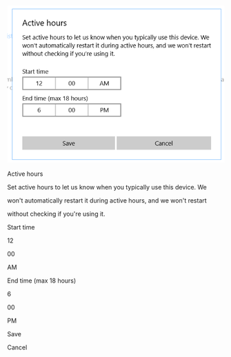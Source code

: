 

![](images/activehours.PNG)



Active hours

Set active hours to let us know when you typically use this device. We

won't automatically restart it during active hours, and we won't restart

without checking if you're using it.

Start time

12

00

AM

End time (max 18 hours)

6

00

PM

Save

Cancel






